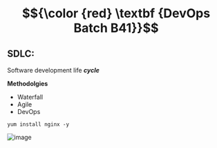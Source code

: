 # $${\color {red} \textbf {DevOps Batch B41}}$$

## SDLC: 
Software development life ***cycle***

**Methodolgies**
- Waterfall
- Agile
- DevOps

````
yum install nginx -y
````
![image](https://github.com/user-attachments/assets/58122738-c90c-4f4e-a400-90b0c291fa0e)
